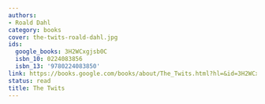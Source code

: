 ```yaml
---
authors:
- Roald Dahl
category: books
cover: the-twits-roald-dahl.jpg
ids:
  google_books: 3H2WCxgjsb0C
  isbn_10: 0224083856
  isbn_13: '9780224083850'
link: https://books.google.com/books/about/The_Twits.html?hl=&id=3H2WCxgjsb0C
status: read
title: The Twits
---
```

